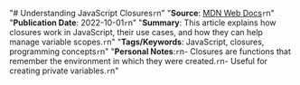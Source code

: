"# Understanding JavaScript Closures`r`n"
"**Source**: [MDN Web Docs](https://developer.mozilla.org/en-US/docs/Web/JavaScript/Closures)`r`n"
"**Publication Date**: 2022-10-01`r`n"
"**Summary**: This article explains how closures work in JavaScript, their use cases, and how they can help manage variable scopes.`r`n"
"**Tags/Keywords**: JavaScript, closures, programming concepts`r`n"
"**Personal Notes**:`r`n- Closures are functions that remember the environment in which they were created.`r`n- Useful for creating private variables.`r`n"
